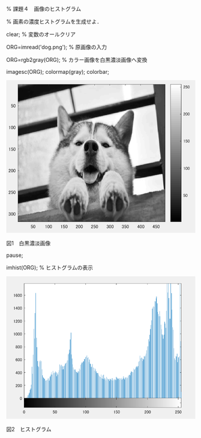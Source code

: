 % 課題４　画像のヒストグラム

% 画素の濃度ヒストグラムを生成せよ．


clear; % 変数のオールクリア


ORG=imread('dog.png'); % 原画像の入力


ORG=rgb2gray(ORG); % カラー画像を白黒濃淡画像へ変換

imagesc(ORG); colormap(gray); colorbar;

![gazo1](https://github.com/taihirose/report/blob/master/kadai4-1.png)

図1　白黒濃淡画像

pause;


imhist(ORG); % ヒストグラムの表示

![gazo2](https://github.com/taihirose/report/blob/master/kadai4-2.png)

図2　ヒストグラム




